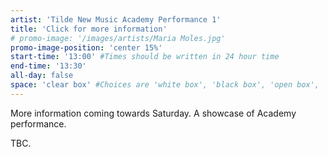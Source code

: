 ```yaml
---
artist: 'Tilde New Music Academy Performance 1'
title: 'Click for more information'
# promo-image: '/images/artists/Maria Moles.jpg'
promo-image-position: 'center 15%'
start-time: '13:00' #Times should be written in 24 hour time
end-time: '13:30'
all-day: false
space: 'clear box' #Choices are 'white box', 'black box', 'open box', 'grounds'
---
```

<!-- Description -->
More information coming towards Saturday. A showcase of Academy performance.

<!-- Bio -->
TBC.